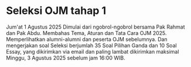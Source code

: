 # Seleksi OJM tahap 1
Jum'at 1 Agustus 2025
Dimulai dari ngobrol-ngobrol bersama Pak Rahmat dan Pak Abdu. Membahas Tema, Aturan dan Tata Cara OJM 2025. Memperlihatkan alumni-alumni dan peserta OJM sebelumnya. Dan mengerjakan soal Seleksi berjumlah 35 Soal Pilihan Ganda dan 10 Soal Essay, yang dikirimkan via email dan paling lambat dikirimkan maksimal Minggu, 3 Agustus 2025 sebelum jam 16:00 WIB.  
